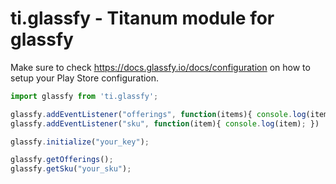 # ti.glassfy - Titanum module for glassfy

Make sure to check https://docs.glassfy.io/docs/configuration on how to setup your Play Store configuration.


```js
import glassfy from 'ti.glassfy';

glassfy.addEventListener("offerings", function(items){ console.log(items); })
glassfy.addEventListener("sku", function(item){ console.log(item); })

glassfy.initialize("your_key");

glassfy.getOfferings();
glassfy.getSku("your_sku");
```
